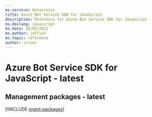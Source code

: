 ```yaml
---
ms.service: botservice
title: Azure Bot Service SDK for JavaScript
description: Reference for Azure Bot Service SDK for JavaScript
ms.devlang: javascript
ms.data: 10/05/2022
ms.author: jeffish
ms.topic: reference
author: xirzec
---
```

# Azure Bot Service SDK for JavaScript - latest

## Management packages - latest
[!INCLUDE [mgmt-packages](bot-service-mgmt-index.md)]